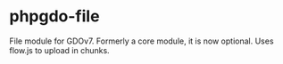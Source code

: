 # phpgdo-file
File module for GDOv7. Formerly a core module, it is now optional. Uses flow.js to upload in chunks.
